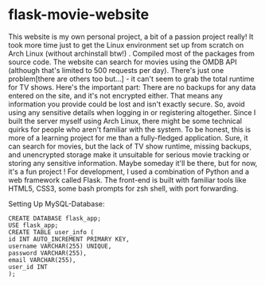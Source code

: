 # flask-movie-website
This website is my own personal project, a bit of a passion project really! It took more time just to get the Linux environment set up from scratch on Arch Linux (without archinstall btw!) . Compiled most of the packages from source code. The website can search for movies using the OMDB API (although that's limited to 500 requests per day). There's just one problem[there are others too but...] - it can't seem to grab the total runtime for TV shows. Here's the important part: There are no backups for any data entered on the site, and it's not encrypted either. That means any information you provide could be lost and isn't exactly secure. So, avoid using any sensitive details when logging in or registering altogether. Since I built the server myself using Arch Linux, there might be some technical quirks for people who aren't familiar with the system. To be honest, this is more of a learning project for me than a fully-fledged application. Sure, it can search for movies, but the lack of TV show runtime, missing backups, and unencrypted storage make it unsuitable for serious movie tracking or storing any sensitive information. Maybe someday it'll be there, but for now, it's a fun project ! For development, I used a combination of Python and a web framework called Flask. The front-end is built with familiar tools like HTML5, CSS3, some bash prompts for zsh shell, with port forwarding.

Setting Up MySQL-Database:
```
CREATE DATABASE flask_app; 
USE flask_app; 
CREATE TABLE user_info (
id INT AUTO_INCREMENT PRIMARY KEY,
username VARCHAR(255) UNIQUE,
password VARCHAR(255),
email VARCHAR(255),
user_id INT
); 
```


